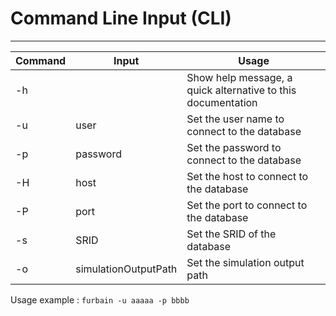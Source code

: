 # Command Line Input (CLI)

___

| Command  | Input | Usage |
| ------------- | ------------- | ------------- |
| -h |  | Show help message, a quick alternative to this documentation |
| -u | user | Set the user name to connect to the database |
| -p | password | Set the password to connect to the database |
| -H | host | Set the host to connect to the database |
| -P | port | Set the port to connect to the database |
| -s | SRID | Set the SRID of the database |
| -o | simulationOutputPath | Set the simulation output path |

Usage example :
`furbain -u aaaaa -p bbbb`